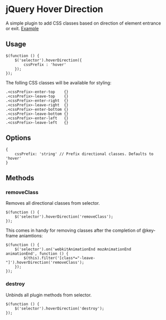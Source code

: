 # jQuery Hover Direction
A simple plugin to add CSS classes based on direction of element entrance or exit.
[Example](http://htmlpreview.github.io/?https://raw.github.com/ptouch718/jquery-hoverdirection/master/example/index.html)

## Usage
```
$(function () {
	$('selector').hoverDirection({
		cssPrefix : 'hover'
	});
});
```
The folling CSS classes will be available for styling:

```
.<cssPrefix>-enter-top    {}
.<cssPrefix>-leave-top    {}
.<cssPrefix>-enter-right  {}
.<cssPrefix>-leave-right  {}
.<cssPrefix>-enter-bottom {}
.<cssPrefix>-leave-bottom {}
.<cssPrefix>-enter-left   {}
.<cssPrefix>-leave-left   {}
```

## Options
```
{
	cssPrefix: 'string' // Prefix directional classes. Defaults to 'hover'
}
```

## Methods

### removeClass
Removes all directional classes from selector.

```
$(function () {
	$('selector').hoverDirection('removeClass');
});
```

This comes in handy for removing classes after the completion of @key-frame aniamtions:

```
$(function () {
	$('selector').on('webkitAnimationEnd mozAnimationEnd animationEnd', function () {
        $(this).filter('[class*="-leave-"]').hoverDirection('removeClass');
    });
});
```

### destroy
Unbinds all plugin methods from selector.

```
$(function () {
	$('selector').hoverDirection('destroy');
});
```
